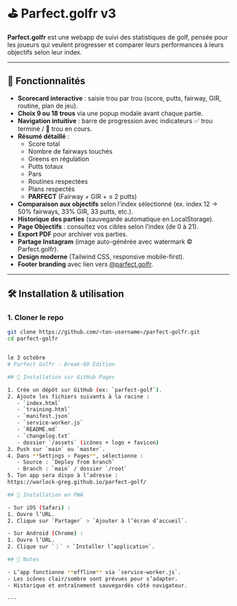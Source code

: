 # ⛳️ Parfect.golfr v3

**Parfect.golfr** est une webapp de suivi des statistiques de golf, pensée pour les joueurs qui veulent progresser et comparer leurs performances à leurs objectifs selon leur index.

---

## 🚀 Fonctionnalités

- **Scorecard interactive** : saisie trou par trou (score, putts, fairway, GIR, routine, plan de jeu).
- **Choix 9 ou 18 trous** via une popup modale avant chaque partie.
- **Navigation intuitive** : barre de progression avec indicateurs ✅ trou terminé / 🔵 trou en cours.
- **Résumé détaillé** :
  - Score total
  - Nombre de fairways touchés
  - Greens en régulation
  - Putts totaux
  - Pars
  - Routines respectées
  - Plans respectés
  - **PARFECT** (Fairway + GIR + ≤ 2 putts)
- **Comparaison aux objectifs** selon l’index sélectionné (ex. index 12 → 50% fairways, 33% GIR, 33 putts, etc.).
- **Historique des parties** (sauvegarde automatique en LocalStorage).
- **Page Objectifs** : consultez vos cibles selon l’index (de 0 à 21).
- **Export PDF** pour archiver vos parties.
- **Partage Instagram** (image auto-générée avec watermark © Parfect.golfr).
- **Design moderne** (Tailwind CSS, responsive mobile-first).
- **Footer branding** avec lien vers [@parfect.golfr](https://instagram.com/parfect.golfr).

---

## 🛠️ Installation & utilisation

### 1. Cloner le repo
```bash
git clone https://github.com/<ton-username>/parfect-golfr.git
cd parfect-golfr


le 3 octobre
# Parfect Golfr - Break-80 Edition

## 🚀 Installation sur GitHub Pages

1. Crée un dépôt sur GitHub (ex: `parfect-golf`).
2. Ajoute les fichiers suivants à la racine :
   - `index.html`
   - `training.html`
   - `manifest.json`
   - `service-worker.js`
   - `README.md`
   - `changelog.txt`
   - dossier `/assets` (icônes + logo + favicon)
3. Push sur `main` ou `master`.
4. Dans **Settings > Pages**, sélectionne :
   - Source : `Deploy from branch`
   - Branch : `main` / dossier `/root`
5. Ton app sera dispo à l’adresse :
https://warlock-greg.github.io/parfect-golf/

## 📱 Installation en PWA

- Sur iOS (Safari) :  
1. Ouvre l’URL.  
2. Clique sur `Partager` > `Ajouter à l’écran d’accueil`.  

- Sur Android (Chrome) :  
1. Ouvre l’URL.  
2. Clique sur `⋮` > `Installer l’application`.  

## 📝 Notes

- L’app fonctionne **offline** via `service-worker.js`.  
- Les icônes clair/sombre sont prévues pour s’adapter.  
- Historique et entraînement sauvegardés côté navigateur.  

---


